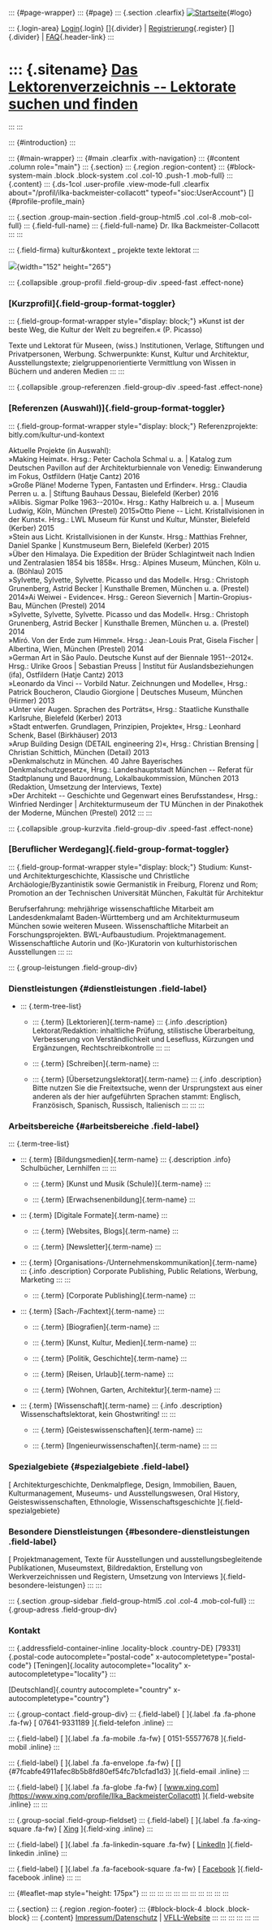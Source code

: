 ::: {#page-wrapper}
::: {#page}
::: {.section .clearfix}
[![Startseite](https://www.lektoren.de/sites/default/files/VfLL_logo.jpg)](/ "Startseite"){#logo}

::: {.login-area}
[Login](/user){.login} []{.divider} \|
[Registrierung](/user/register){.register} []{.divider} \|
[FAQ](/faq-page){.header-link}
:::

::: {.sitename}
[Das Lektorenverzeichnis -- Lektorate suchen und finden](/ "Startseite")
========================================================================
:::
:::

::: {#introduction}
:::

::: {#main-wrapper}
::: {#main .clearfix .with-navigation}
::: {#content .column role="main"}
::: {.section}
::: {.region .region-content}
::: {#block-system-main .block .block-system .col .col-10 .push-1 .mob-full}
::: {.content}
::: {.ds-1col .user-profile .view-mode-full .clearfix about="/profil/ilka-backmeister-collacott" typeof="sioc:UserAccount"}
[]{#profile-profile_main}

::: {.section .group-main-section .field-group-html5 .col .col-8 .mob-col-full}
::: {.field-full-name}
::: {.field-full-name}
Dr. Ilka Backmeister-Collacott
:::
:::

::: {.field-firma}
kultur&kontext \_ projekte texte lektorat
:::

![](https://www.lektoren.de/sites/default/files/styles/profile-image-full/public/users/profile_img/Do%20it%202013.jpg?itok=AUMK9SRl){width="152"
height="265"}

::: {.collapsible .group-profil .field-group-div .speed-fast .effect-none}
### [Kurzprofil]{.field-group-format-toggler}

::: {.field-group-format-wrapper style="display: block;"}
»Kunst ist der beste Weg, die Kultur der Welt zu begreifen.« (P.
Picasso)

Texte und Lektorat für Museen, (wiss.) Institutionen, Verlage,
Stiftungen und Privatpersonen, Werbung. Schwerpunkte: Kunst, Kultur und
Architektur, Ausstellungstexte; zielgruppenorientierte Vermittlung von
Wissen in Büchern und anderen Medien
:::
:::

::: {.collapsible .group-referenzen .field-group-div .speed-fast .effect-none}
### [Referenzen (Auswahl)]{.field-group-format-toggler}

::: {.field-group-format-wrapper style="display: block;"}
Referenzprojekte: bitly.com/kultur-und-kontext

Aktuelle Projekte (in Auswahl):\
»Making Heimat«. Hrsg.: Peter Cachola Schmal u. a. \| Katalog zum
Deutschen Pavillon auf der Architekturbiennale von Venedig: Einwanderung
im Fokus, Ostfildern (Hatje Cantz) 2016\
»Große Pläne! Moderne Typen, Fantasten und Erfinder«. Hrsg.: Claudia
Perren u. a. \| Stiftung Bauhaus Dessau, Bielefeld (Kerber) 2016\
»Alibis. Sigmar Polke 1963--2010«. Hrsg.: Kathy Halbreich u. a. \|
Museum Ludwig, Köln, München (Prestel) 2015»Otto Piene -- Licht.
Kristallvisionen in der Kunst«. Hrsg.: LWL Museum für Kunst und Kultur,
Münster, Bielefeld (Kerber) 2015\
»Stein aus Licht. Kristallvisionen in der Kunst«. Hrsg.: Matthias
Frehner, Daniel Spanke \| Kunstmuseum Bern, Bielefeld (Kerber) 2015\
»Über den Himalaya. Die Expedition der Brüder Schlagintweit nach Indien
und Zentralasien 1854 bis 1858«. Hrsg.: Alpines Museum, München, Köln u.
a. (Böhlau) 2015\
»Sylvette, Sylvette, Sylvette. Picasso und das Modell«. Hrsg.: Christoph
Grunenberg, Astrid Becker \| Kunsthalle Bremen, München u. a. (Prestel)
2014»Ai Weiwei - Evidence«. Hrsg.: Gereon Sievernich \|
Martin-Gropius-Bau, München (Prestel) 2014\
»Sylvette, Sylvette, Sylvette. Picasso und das Modell«. Hrsg.: Christoph
Grunenberg, Astrid Becker \| Kunsthalle Bremen, München u. a. (Prestel)
2014\
»Miró. Von der Erde zum Himmel«. Hrsg.: Jean-Louis Prat, Gisela Fischer
\| Albertina, Wien, München (Prestel) 2014\
»German Art in São Paulo. Deutsche Kunst auf der Biennale 1951--2012«.
Hrsg.: Ulrike Groos \| Sebastian Preuss \| Institut für
Auslandsbeziehungen (ifa), Ostfildern (Hatje Cantz) 2013\
»Leonardo da Vinci -- Vorbild Natur. Zeichnungen und Modelle«, Hrsg.:
Patrick Boucheron, Claudio Giorgione \| Deutsches Museum, München
(Hirmer) 2013\
»Unter vier Augen. Sprachen des Porträts«, Hrsg.: Staatliche Kunsthalle
Karlsruhe, Bielefeld (Kerber) 2013\
»Stadt entwerfen. Grundlagen, Prinzipien, Projekte«, Hrsg.: Leonhard
Schenk, Basel (Birkhäuser) 2013\
»Arup Building Design (DETAIL engineering 2)«, Hrsg.: Christian Brensing
\| Christian Schittich, München (Detail) 2013\
»Denkmalschutz in München. 40 Jahre Bayerisches Denkmalschutzgesetz«,
Hrsg.: Landeshauptstadt München -- Referat für Stadtplanung und
Bauordnung, Lokalbaukommission, München 2013 (Redaktion, Umsetzung der
Interviews, Texte)\
»Der Architekt -- Geschichte und Gegenwart eines Berufsstandes«, Hrsg.:
Winfried Nerdinger \| Architekturmuseum der TU München in der Pinakothek
der Moderne, München (Prestel) 2012
:::
:::

::: {.collapsible .group-kurzvita .field-group-div .speed-fast .effect-none}
### [Beruflicher Werdegang]{.field-group-format-toggler}

::: {.field-group-format-wrapper style="display: block;"}
Studium: Kunst- und Architekturgeschichte, Klassische und Christliche
Archäologie/Byzantinistik sowie Germanistik in Freiburg, Florenz und
Rom; Promotion an der Technischen Universität München, Fakultät für
Architektur

Berufserfahrung: mehrjährige wissenschaftliche Mitarbeit am
Landesdenkmalamt Baden-Württemberg und am Architekturmuseum München
sowie weiteren Museen. Wissenschaftliche Mitarbeit an
Forschungsprojekten. BWL-Aufbaustudium. Projektmanagement.
Wissenschaftliche Autorin und (Ko-)Kuratorin von kulturhistorischen
Ausstellungen
:::
:::

::: {.group-leistungen .field-group-div}
### Dienstleistungen {#dienstleistungen .field-label}

-   ::: {.term-tree-list}
    -   ::: {.term}
        [Lektorieren]{.term-name}
        ::: {.info .description}
        Lektorat/Redaktion: inhaltliche Prüfung, stilistische
        Überarbeitung, Verbesserung von Verständlichkeit und Lesefluss,
        Kürzungen und Ergänzungen, Rechtschreibkontrolle
        :::
        :::

    -   ::: {.term}
        [Schreiben]{.term-name}
        :::

    -   ::: {.term}
        [Übersetzungslektorat]{.term-name}
        ::: {.info .description}
        Bitte nutzen Sie die Freitextsuche, wenn der Ursprungstext aus
        einer anderen als der hier aufgeführten Sprachen stammt:
        Englisch, Französisch, Spanisch, Russisch, Italienisch
        :::
        :::
    :::

### Arbeitsbereiche {#arbeitsbereiche .field-label}

::: {.term-tree-list}
-   ::: {.term}
    [Bildungsmedien]{.term-name}
    ::: {.description .info}
    Schulbücher, Lernhilfen
    :::
    :::

    -   ::: {.term}
        [Kunst und Musik (Schule)]{.term-name}
        :::

    -   ::: {.term}
        [Erwachsenenbildung]{.term-name}
        :::

-   ::: {.term}
    [Digitale Formate]{.term-name}
    :::

    -   ::: {.term}
        [Websites, Blogs]{.term-name}
        :::

    -   ::: {.term}
        [Newsletter]{.term-name}
        :::

-   ::: {.term}
    [Organisations-/Unternehmenskommunikation]{.term-name}
    ::: {.info .description}
    Corporate Publishing, Public Relations, Werbung, Marketing
    :::
    :::

    -   ::: {.term}
        [Corporate Publishing]{.term-name}
        :::

-   ::: {.term}
    [Sach-/Fachtext]{.term-name}
    :::

    -   ::: {.term}
        [Biografien]{.term-name}
        :::

    -   ::: {.term}
        [Kunst, Kultur, Medien]{.term-name}
        :::

    -   ::: {.term}
        [Politik, Geschichte]{.term-name}
        :::

    -   ::: {.term}
        [Reisen, Urlaub]{.term-name}
        :::

    -   ::: {.term}
        [Wohnen, Garten, Architektur]{.term-name}
        :::

-   ::: {.term}
    [Wissenschaft]{.term-name}
    ::: {.info .description}
    Wissenschaftslektorat, kein Ghostwriting!
    :::
    :::

    -   ::: {.term}
        [Geisteswissenschaften]{.term-name}
        :::

    -   ::: {.term}
        [Ingenieurwissenschaften]{.term-name}
        :::
:::

### Spezialgebiete {#spezialgebiete .field-label}

[ Architekturgeschichte, Denkmalpflege, Design, Immobilien, Bauen,
Kulturmanagement, Museums- und Ausstellungswesen, Oral History,
Geisteswissenschaften, Ethnologie, Wissenschaftsgeschichte
]{.field-spezialgebiete}

### Besondere Dienstleistungen {#besondere-dienstleistungen .field-label}

[ Projektmanagement, Texte für Ausstellungen und ausstellungsbegleitende
Publikationen, Museumstext, Bildredaktion, Erstellung von
Werkverzeichnissen und Registern, Umsetzung von Interviews
]{.field-besondere-leistungen}
:::
:::

::: {.section .group-sidebar .field-group-html5 .col .col-4 .mob-col-full}
::: {.group-adress .field-group-div}
### Kontakt

::: {.addressfield-container-inline .locality-block .country-DE}
[79331]{.postal-code autocomplete="postal-code"
x-autocompletetype="postal-code"} [Teningen]{.locality
autocomplete="locality" x-autocompletetype="locality"}
:::

[Deutschland]{.country autocomplete="country"
x-autocompletetype="country"}

::: {.group-contact .field-group-div}
::: {.field-label}
[ ]{.label .fa .fa-phone .fa-fw} [ 07641-9331189 ]{.field-telefon
.inline}
:::

::: {.field-label}
[ ]{.label .fa .fa-mobile .fa-fw} [ 0151-55577678 ]{.field-mobil
.inline}
:::

::: {.field-label}
[ ]{.label .fa .fa-envelope .fa-fw} [
[]{#7fcabfe4911afec8b5b8fd80ef54fc7b1cfad1d3} ]{.field-email .inline}
:::

::: {.field-label}
[ ]{.label .fa .fa-globe .fa-fw} [
[www.xing.com](https://www.xing.com/profile/Ilka_BackmeisterCollacott)
]{.field-website .inline}
:::
:::

::: {.group-social .field-group-fieldset}
::: {.field-label}
[ ]{.label .fa .fa-xing-square .fa-fw} [
[Xing](https://www.xing.com/profile/Ilka_BackmeisterCollacott)
]{.field-xing .inline}
:::

::: {.field-label}
[ ]{.label .fa .fa-linkedin-square .fa-fw} [
[LinkedIn](https://www.linkedin.com/profile/view?id=872477)
]{.field-linkedin .inline}
:::

::: {.field-label}
[ ]{.label .fa .fa-facebook-square .fa-fw} [
[Facebook](https://www.facebook.com/Kulturkontext) ]{.field-facebook
.inline}
:::
:::

::: {#leaflet-map style="height: 175px"}
:::
:::
:::
:::
:::
:::
:::
:::
:::
:::
:::

::: {.section}
::: {.region .region-footer}
::: {#block-block-4 .block .block-block}
::: {.content}
[Impressum/Datenschutz](/impressum) \|
[VFLL-Website](http://www.vfll.de)
:::
:::
:::
:::
:::
:::
